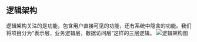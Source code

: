 ## 逻辑架构
  逻辑架构关注的是功能，包含用户直接可见的功能，还有系统中隐含的功能。我们将项目分为“表示层，业务逻辑层，数据访问层”这样的三层逻辑。
![逻辑架构图][1]

 [1]: https://github.com/team-work-GuangZhou/Guangzhou/blob/master/assets/img/ECB.PNG
